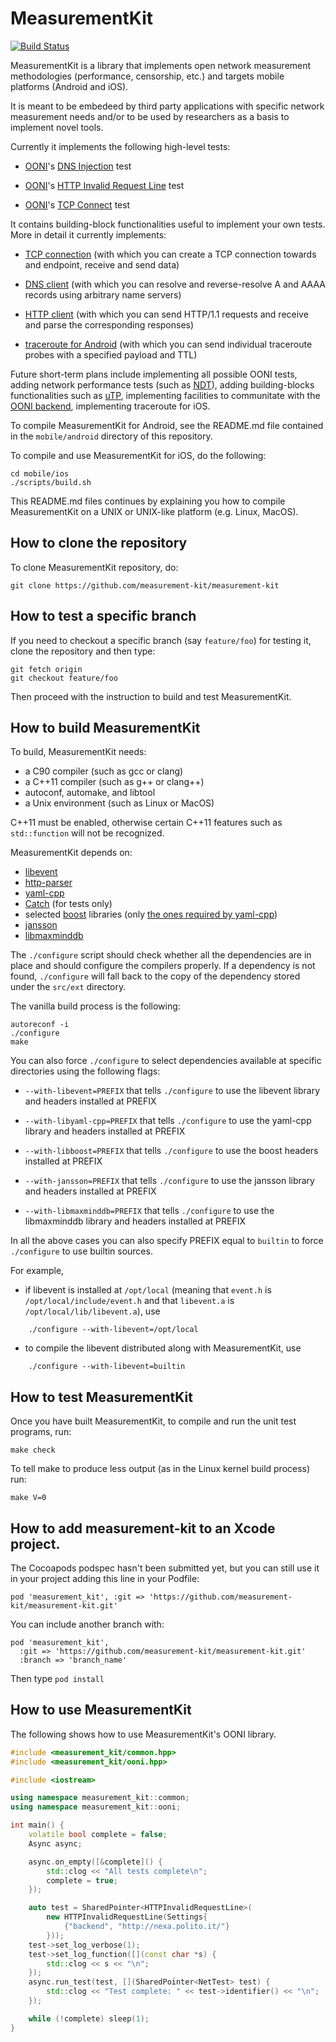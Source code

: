 # MeasurementKit

[![Build Status](https://travis-ci.org/measurement-kit/measurement-kit.svg?branch=master)](https://travis-ci.org/measurement-kit/measurement-kit)

MeasurementKit is a library that implements open network measurement methodologies
(performance, censorship, etc.) and targets mobile platforms (Android and iOS).

It is meant to be embedeed by third party applications with specific network measurement
needs and/or to be used by researchers as a basis to implement novel tools.

Currently it implements the following high-level tests:

- [OONI](https://ooni.torproject.org/)'s [DNS Injection](https://github.com/TheTorProject/ooni-spec/blob/master/test-specs/ts-012-dns-injection.md) test

- [OONI](https://ooni.torproject.org/)'s [HTTP Invalid Request Line](https://github.com/TheTorProject/ooni-spec/blob/master/test-specs/ts-007-http-invalid-request-line.md) test

- [OONI](https://ooni.torproject.org/)'s [TCP Connect](https://github.com/TheTorProject/ooni-spec/blob/master/test-specs/ts-008-tcpconnect.md) test

It contains building-block functionalities useful to implement your own
tests. More in detail it currently implements:

- [TCP connection](https://github.com/measurement-kit/measurement-kit/blob/master/include/measurement_kit/net/transport.hpp) (with which you can create a TCP connection towards and
  endpoint, receive and send data)

- [DNS client](https://github.com/measurement-kit/measurement-kit/blob/master/include/measurement_kit/dns/dns.hpp) (with which you can resolve and reverse-resolve A and AAAA
  records using arbitrary name servers)

- [HTTP client](https://github.com/measurement-kit/measurement-kit/blob/master/include/measurement_kit/http/http.hpp) (with which you can send HTTP/1.1 requests and receive
  and parse the corresponding responses)

- [traceroute for Android](https://github.com/measurement-kit/measurement-kit/blob/master/include/measurement_kit/traceroute/android.hpp) (with which you can send individual traceroute
  probes with a specified payload and TTL)

Future short-term plans include implementing all possible OONI tests, adding
network performance tests (such as [NDT](https://github.com/ndt-project/ndt)), adding building-blocks functionalities
such as [uTP](https://github.com/bittorrent/libutp), implementing facilities to communitate with the [OONI backend](https://github.com/TheTorProject/ooni-backend),
implementing traceroute for iOS.

To compile MeasurementKit for Android, see the README.md file contained in
the `mobile/android` directory of this repository.

To compile and use MeasurementKit for iOS, do the following:

```
cd mobile/ios
./scripts/build.sh
```

This README.md files continues by explaining you how to compile MeasurementKit
on a UNIX or UNIX-like platform (e.g. Linux, MacOS).

## How to clone the repository

To clone MeasurementKit repository, do:

    git clone https://github.com/measurement-kit/measurement-kit

## How to test a specific branch

If you need to checkout a specific branch (say `feature/foo`) for testing
it, clone the repository and then type:

```
git fetch origin
git checkout feature/foo
```

Then proceed with the instruction to build and test MeasurementKit.

## How to build MeasurementKit

To build, MeasurementKit needs:

- a C90 compiler (such as gcc or clang)
- a C++11 compiler (such as g++ or clang++)
- autoconf, automake, and libtool
- a Unix environment (such as Linux or MacOS)

C++11 must be enabled, otherwise certain C++11 features such as
`std::function` will not be recognized.

MeasurementKit depends on:

- [libevent](https://github.com/libevent/libevent)
- [http-parser](https://github.com/joyent/http-parser)
- [yaml-cpp](https://github.com/jbeder/yaml-cpp)
- [Catch](https://github.com/philsquared/Catch) (for tests only)
- selected [boost](https://github.com/boostorg/) libraries (only [the ones required by yaml-cpp](https://github.com/measurement-kit/measurement-kit/tree/master/src/ext/boost))
- [jansson](https://github.com/akheron/jansson)
- [libmaxminddb](https://github.com/maxmind/libmaxminddb)

The `./configure` script should check whether all
the dependencies are in place and should configure the compilers
properly. If a dependency is not found, `./configure` will
fall back to the copy of the dependency stored under the
`src/ext` directory.

The vanilla build process is the following:

    autoreconf -i
    ./configure
    make

You can also force `./configure` to select dependencies available
at specific directories using the following flags:

- `--with-libevent=PREFIX` that tells `./configure` to use the
libevent library and headers installed at PREFIX

- `--with-libyaml-cpp=PREFIX` that tells `./configure` to use the
yaml-cpp library and headers installed at PREFIX

- `--with-libboost=PREFIX` that tells `./configure` to use the
boost headers installed at PREFIX

- `--with-jansson=PREFIX` that tells `./configure` to use the
jansson library and headers installed at PREFIX

- `--with-libmaxminddb=PREFIX` that tells `./configure` to use the
libmaxminddb library and headers installed at PREFIX

In all the above cases you can also specify PREFIX equal to
`builtin` to force `./configure` to use builtin sources.

For example,

- if libevent is installed at `/opt/local` (meaning that `event.h`
is `/opt/local/include/event.h` and that `libevent.a` is
`/opt/local/lib/libevent.a`), use

```
    ./configure --with-libevent=/opt/local
```

- to compile the libevent distributed along with MeasurementKit, use

```
    ./configure --with-libevent=builtin
```

## How to test MeasurementKit

Once you have built MeasurementKit, to compile and run the unit
test programs, run:

    make check

To tell make to produce less output (as in the Linux kernel
build process) run:

    make V=0

## How to add measurement-kit to an Xcode project.

The Cocoapods podspec hasn't been submitted yet, but you can still use
it in your project adding this line in your Podfile:

    pod 'measurement_kit', :git => 'https://github.com/measurement-kit/measurement-kit.git'

You can include another branch with: 

    pod 'measurement_kit', 
      :git => 'https://github.com/measurement-kit/measurement-kit.git'
      :branch => 'branch_name'

Then type `pod install` 

## How to use MeasurementKit

The following shows how to use MeasurementKit's OONI library.

```C++
#include <measurement_kit/common.hpp>
#include <measurement_kit/ooni.hpp>

#include <iostream>

using namespace measurement_kit::common;
using namespace measurement_kit::ooni;

int main() {
    volatile bool complete = false;
    Async async;

    async.on_empty([&complete]() {
        std::clog << "All tests complete\n";
        complete = true;
    });

    auto test = SharedPointer<HTTPInvalidRequestLine>(
        new HTTPInvalidRequestLine(Settings{
            {"backend", "http://nexa.polito.it/"}
        }));
    test->set_log_verbose(1);
    test->set_log_function([](const char *s) {
        std::clog << s << "\n";
    });
    async.run_test(test, [](SharedPointer<NetTest> test) {
        std::clog << "Test complete: " << test->identifier() << "\n";
    });

    while (!complete) sleep(1);
}
```
